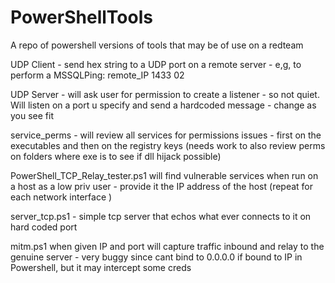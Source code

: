 # PowerShellTools
A repo of powershell versions of tools that may be of use on a redteam

UDP Client - send hex string to a UDP port on a remote server - e,g, to perform a MSSQLPing: remote_IP 1433 02

UDP Server - will ask user for permission to create a listener - so not quiet. Will listen on a port u specify and send a hardcoded message - change as you see fit

service_perms - will review all services for permissions issues - first on the executables and then on the registry keys
(needs work to also review perms on folders where exe is to see if dll hijack possible)

PowerShell_TCP_Relay_tester.ps1 will find vulnerable services when run on a host as a low priv user - provide it the IP address of the host (repeat for each network interface )

server_tcp.ps1 - simple tcp server that echos what ever connects to it on hard coded port

mitm.ps1 when given IP and port will capture traffic inbound and relay to the genuine server - very buggy since cant bind to 0.0.0.0 if bound to IP in Powershell, but it may intercept some creds
